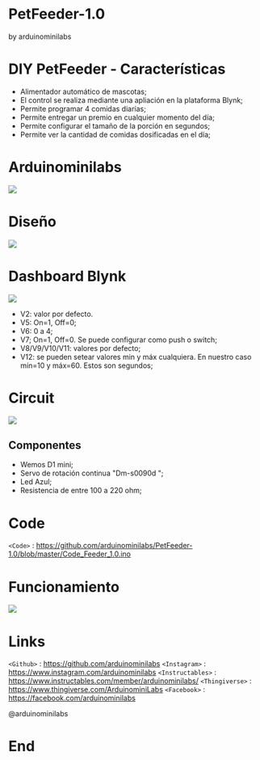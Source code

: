 # PetFeeder-1.0
by arduinominilabs
# DIY PetFeeder - Características

- Alimentador automático de mascotas;
- El control se realiza mediante una apliación en la plataforma Blynk;
- Permite programar 4 comidas diarías;
- Permite entregar un premio en cualquier momento del día;
- Permite configurar el tamaño de la porción en segundos;
- Permite ver la cantidad de comidas dosificadas  en el día;

# Arduinominilabs

![](https://raw.githubusercontent.com/arduinominilabs/PetFeeder-1.0/master/Logo.png)

# Diseño
![](https://raw.githubusercontent.com/arduinominilabs/PetFeeder-1.0/master/Petfeeder%20Design.png)

# Dashboard Blynk
![](https://raw.githubusercontent.com/arduinominilabs/PetFeeder-1.0/master/BlynkDashboard.PNG)

- V2: valor por defecto.
- V5: On=1, Off=0;
- V6: 0 a 4;
- V7; On=1, Off=0. Se puede configurar como push o switch;
- V8/V9/V10/V11: valores por defecto;
- V12: se pueden setear valores min y máx cualquiera. En nuestro caso mín=10 y máx=60. Estos son segundos;


# Circuit
![](https://raw.githubusercontent.com/arduinominilabs/PetFeeder-1.0/master/Circuit.png)

## Componentes
- Wemos D1 mini;
- Servo de rotación continua "Dm-s0090d ";
- Led Azul;
- Resistencia de entre 100 a 220 ohm;

# Code
`<Code>` : <https://github.com/arduinominilabs/PetFeeder-1.0/blob/master/Code_Feeder_1.0.ino>

# Funcionamiento

![](https://raw.githubusercontent.com/arduinominilabs/PetFeeder-1.0/master/Petfeeder%201.0.gif)

# Links

`<Github>` : <https://github.com/arduinominilabs>
`<Instagram>` : <https://www.instagram.com/arduinominilabs>
`<Instructables>` : <https://www.instructables.com/member/arduinominilabs/>
`<Thingiverse>` : <https://www.thingiverse.com/ArduinominiLabs>
`<Facebook>` : <https://facebook.com/arduinominilabs>

@arduinominilabs

# End

